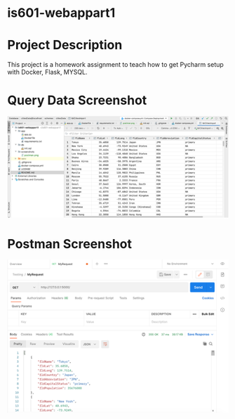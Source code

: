 # is601-webappart1

# Project Description
This project is a homework assignment to teach how to get Pycharm setup with Docker, Flask, MYSQL.

# Query Data Screenshot
![pycharm_data_query](screenshots/query.png)

# Postman Screenshot
![postman_request_output](screenshots/postman.png)